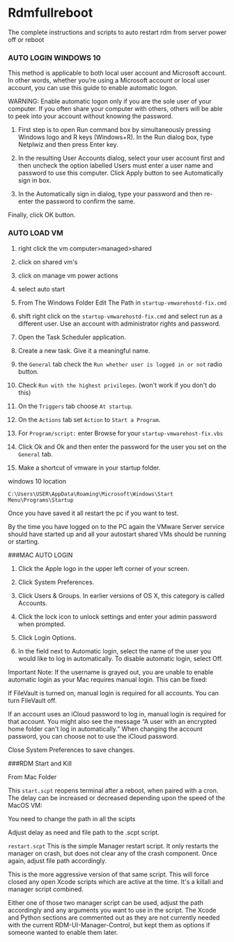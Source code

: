 # Rdmfullreboot
The complete instructions and scripts to auto restart rdm from server power off or reboot


### AUTO LOGIN WINDOWS 10
 
This method is applicable to both local user account and Microsoft account. In other words, whether you’re using a Microsoft account or local user account, you can use this guide to enable automatic logon.

WARNING: Enable automatic logon only if you are the sole user of your computer. If you often share your computer with others, others will be able to peek into your account without knowing the password.


1. First step is to open Run command box by simultaneously pressing Windows logo and R keys (Windows+R). In the Run dialog box, type Netplwiz and then press Enter key.

2. In the resulting User Accounts dialog, select your user account first and then uncheck the option labelled Users must enter a user name and password to use this computer. Click Apply button to see Automatically sign in box.

3. In the Automatically sign in dialog, type your password and then re-enter the password to confirm the same.

Finally, click OK button.


### AUTO LOAD VM

1. right click the vm computer>managed>shared

2. click on shared vm's 

3. click on manage vm power actions

4. select auto start

5. From The Windows Folder Edit The Path in `startup-vmwarehostd-fix.cmd`

6. shift right click on the `startup-vmwarehostd-fix.cmd` and select run as a different user. Use an account with administrator rights and password.

7. Open the Task Scheduler application.

8. Create a new task. Give it a meaningful name.

9. the `General` tab check the `Run whether user is logged in or not` radio button.

10. Check `Run with the highest privileges`. (won't work if you don't do this)

11. On the `Triggers` tab choose `At startup`.

12. On the `Actions` tab set `Action` to `Start a Program`.

13. For `Program/script:` enter Browse for your `startup-vmwarehost-fix.vbs`

14. Click Ok and Ok and then enter the password for the user you set on the `General` tab.

15. Make a shortcut of vmware in your startup folder.

windows 10 location

`C:\Users\USER\AppData\Roaming\Microsoft\Windows\Start Menu\Programs\Startup`

Once you have saved it all restart the pc if you want to test.

By the time you have logged on to the PC again the VMware Server service should have started up and all your autostart shared VMs should be running or starting.


###MAC AUTO LOGIN

1. Click the Apple logo in the upper left corner of your screen.

2. Click System Preferences.

3. Click Users & Groups. In earlier versions of OS X, this category is called Accounts.

4. Click the lock icon to unlock settings and enter your admin password when prompted.

5. Click Login Options.

6. In the field next to Automatic login, select the name of the user you would like to log in automatically. To disable automatic login, select Off.

Important Note: If the username is grayed out, you are unable to enable automatic login as your Mac requires manual login. This can be fixed:


If FileVault is turned on, manual login is required for all accounts. You can turn FileVault off.

If an account uses an iCloud password to log in, manual login is required for that account. You might also see the message “A user with an encrypted home folder can't log in automatically.” When changing the account password, you can choose not to use the iCloud password.

Close System Preferences to save changes.


###RDM Start and Kill

From Mac Folder

This `start.scpt` reopens terminal after a reboot, when paired with a cron. The delay can be increased or decreased depending upon the speed of the MacOS VM:

You need to change the path in all the scipts 

Adjust delay as need and file path to the .scpt script.

`restart.scpt`
This is the simple Manager restart script. It only restarts the manager on crash, but does not clear any of the crash component. Once again, adjust file path accordingly.

This is the more aggressive version of that same script. This will force closed any open Xcode scripts which are active at the time. It's a killall and manager script combined.

Either one of those two manager script can be used, adjust the path accordingly and any arguments you want to use in the script.
The Xcode and Python sections are commented out  as they are not currently needed with the current RDM-UI-Manager-Control, but kept them as options if someone wanted to enable them later.
